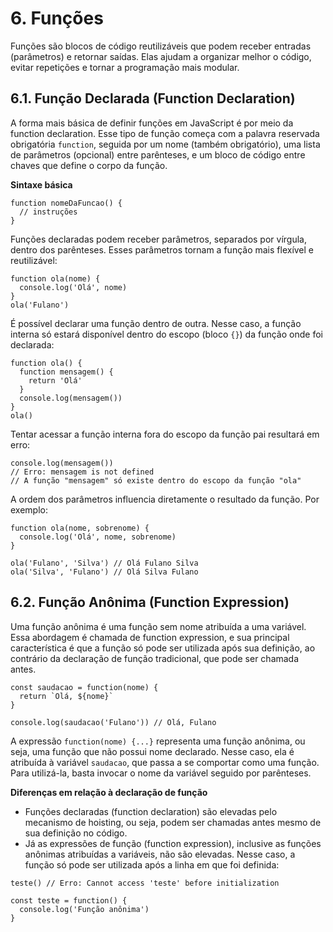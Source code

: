 # 6. Funções

Funções são blocos de código reutilizáveis que podem receber entradas (parâmetros) e retornar saídas. Elas ajudam a organizar melhor o código, evitar repetições e tornar a programação mais modular.

## 6.1. Função Declarada (Function Declaration)

A forma mais básica de definir funções em JavaScript é por meio da function declaration. Esse tipo de função começa com a palavra reservada obrigatória `function`, seguida por um nome (também obrigatório), uma lista de parâmetros (opcional) entre parênteses, e um bloco de código entre chaves que define o corpo da função.

**Sintaxe básica**

```
function nomeDaFuncao() {
  // instruções
}
```

Funções declaradas podem receber parâmetros, separados por vírgula, dentro dos parênteses. Esses parâmetros tornam a função mais flexível e reutilizável:

```
function ola(nome) {
  console.log('Olá', nome)
}
ola('Fulano')
```

É possível declarar uma função dentro de outra. Nesse caso, a função interna só estará disponível dentro do escopo (bloco `{}`) da função onde foi declarada:

```
function ola() {
  function mensagem() {
    return 'Olá'
  }
  console.log(mensagem())
}
ola()
```

Tentar acessar a função interna fora do escopo da função pai resultará em erro:

```
console.log(mensagem()) 
// Erro: mensagem is not defined
// A função "mensagem" só existe dentro do escopo da função "ola"
```

A ordem dos parâmetros influencia diretamente o resultado da função. Por exemplo:

```
function ola(nome, sobrenome) {
  console.log('Olá', nome, sobrenome)
}

ola('Fulano', 'Silva') // Olá Fulano Silva
ola('Silva', 'Fulano') // Olá Silva Fulano
```

## 6.2. Função Anônima (Function Expression)

Uma função anônima é uma função sem nome atribuída a uma variável. Essa abordagem é chamada de function expression, e sua principal característica é que a função só pode ser utilizada após sua definição, ao contrário da declaração de função tradicional, que pode ser chamada antes.

```
const saudacao = function(nome) {
  return `Olá, ${nome}`
}

console.log(saudacao('Fulano')) // Olá, Fulano
```

A expressão `function(nome) {...}` representa uma função anônima, ou seja, uma função que não possui nome declarado. Nesse caso, ela é atribuída à variável `saudacao`, que passa a se comportar como uma função. Para utilizá-la, basta invocar o nome da variável seguido por parênteses.

**Diferenças em relação à declaração de função**

- Funções declaradas (function declaration) são elevadas pelo mecanismo de hoisting, ou seja, podem ser chamadas antes mesmo de sua definição no código.
- Já as expressões de função (function expression), inclusive as funções anônimas atribuídas a variáveis, não são elevadas. Nesse caso, a função só pode ser utilizada após a linha em que foi definida:

```
teste() // Erro: Cannot access 'teste' before initialization

const teste = function() {
  console.log('Função anônima')
}
```